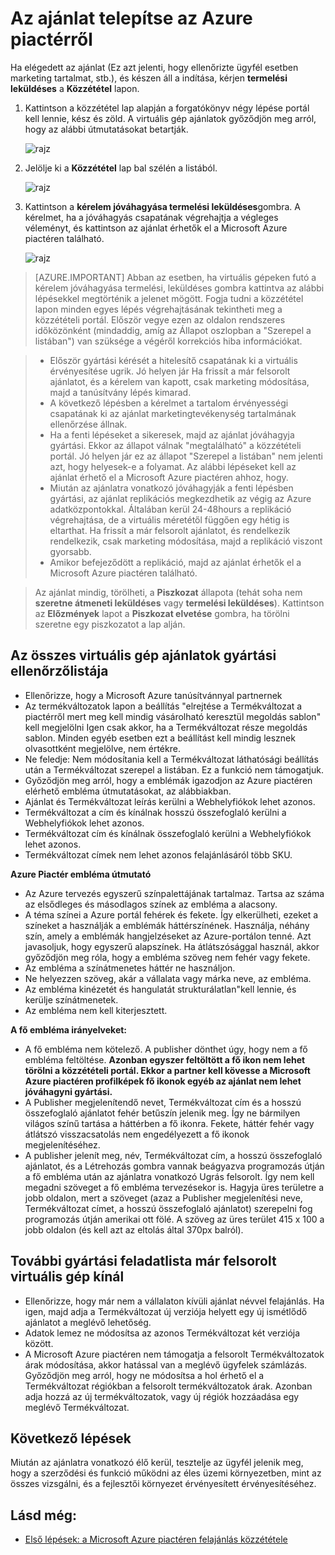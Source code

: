 <properties
   pageTitle="Az ajánlat telepítse az Azure piactéren elérhető |} Microsoft Azure"
   description="Megtudhatja, és az utasításokat követve az ajánlat – üzembe virtuális gép képe, a Fejlesztőeszközök szolgáltatás, a adatszolgáltatás, a stb. – végigvezetik az Azure Piactérhez."
   services="marketplace-publishing"
   documentationCenter=""
   authors="HannibalSII"
   manager="hascipio"
   editor=""/>

<tags
   ms.service="marketplace"
   ms.devlang="na"
   ms.topic="article"
   ms.tgt_pltfrm="na"
   ms.workload="na"
   ms.date="08/02/2016"
   ms.author="hascipio" />

# <a name="deploy-your-offer-to-the-azure-marketplace"></a>Az ajánlat telepítse az Azure piactérről
Ha elégedett az ajánlat (Ez azt jelenti, hogy ellenőrizte ügyfél esetben marketing tartalmat, stb.), és készen áll a indítása, kérjen **termelési leküldéses** a **Közzététel** lapon.  

1. Kattintson a közzététel lap alapján a forgatókönyv négy lépése portál kell lennie, kész és zöld. A virtuális gép ajánlatok győződjön meg arról, hogy az alábbi útmutatásokat betartják.

    ![rajz][img-pubportal-walkthru-checked]

2. Jelölje ki a **Közzététel** lap bal szélén a listából.

    ![rajz][img-pubportal-menu-publish]

3. Kattintson a **kérelem jóváhagyása termelési leküldéses**gombra. A kérelmet, ha a jóváhagyás csapatának végrehajtja a végleges véleményt, és kattintson az ajánlat érhetők el a Microsoft Azure piactéren található.

    ![rajz][img-pubportal-publish-pushproduction]

>[AZURE.IMPORTANT] Abban az esetben, ha virtuális gépeken futó a kérelem jóváhagyása termelési, leküldéses gombra kattintva az alábbi lépésekkel megtörténik a jelenet mögött. Fogja tudni a közzététel lapon minden egyes lépés végrehajtásának tekintheti meg a közzétételi portál. Először vegye ezen az oldalon rendszeres időközönként (mindaddig, amíg az Állapot oszlopban a "Szerepel a listában") van szüksége a végéről korrekciós hiba információkat.

> - Először gyártási kérését a hitelesítő csapatának ki a virtuális érvényesítése ugrik. Jó helyen jár Ha frissít a már felsorolt ajánlatot, és a kérelem van kapott, csak marketing módosítása, majd a tanúsítvány lépés kimarad.
> - A következő lépésben a kérelmet a tartalom érvényességi csapatának ki az ajánlat marketingtevékenység tartalmának ellenőrzése állnak.
> - Ha a fenti lépéseket a sikeresek, majd az ajánlat jóváhagyja gyártási. Ekkor az állapot válnak "megtalálható" a közzétételi portál. Jó helyen jár ez az állapot "Szerepel a listában" nem jelenti azt, hogy helyesek-e a folyamat. Az alábbi lépéseket kell az ajánlat érhető el a Microsoft Azure piactéren ahhoz, hogy.
> - Miután az ajánlatra vonatkozó jóváhagyják a fenti lépésben gyártási, az ajánlat replikációs megkezdhetik az végig az Azure adatközpontokkal. Általában kerül 24-48hours a replikáció végrehajtása, de a virtuális méretétől függően egy hétig is eltarthat. Ha frissít a már felsorolt ajánlatot, és rendelkezik rendelkezik, csak marketing módosítása, majd a replikáció viszont gyorsabb.
> - Amikor befejeződött a replikáció, majd az ajánlat érhetők el a Microsoft Azure piactéren található.

> Az ajánlat mindig, törölheti, a **Piszkozat** állapota (tehát soha nem **szeretne átmeneti leküldéses** vagy **termelési leküldéses**). Kattintson az **Előzmények** lapot a **Piszkozat elvetése** gombra, ha törölni szeretne egy piszkozatot a lap alján.


## <a name="production-checklist-for-all-virtual-machine-offers"></a>Az összes virtuális gép ajánlatok gyártási ellenőrzőlistája

- Ellenőrizze, hogy a Microsoft Azure tanúsítvánnyal partnernek
- Az termékváltozatok lapon a beállítás "elrejtése a Termékváltozat a piactérről mert meg kell mindig vásárolható keresztül megoldás sablon" kell megjelölni Igen csak akkor, ha a Termékváltozat része megoldás sablon. Minden egyéb esetben ezt a beállítást kell mindig lesznek olvasottként megjelölve, nem értékre.
- Ne feledje: Nem módosítania kell a Termékváltozat láthatósági beállítás után a Termékváltozat szerepel a listában. Ez a funkció nem támogatjuk.
- Győződjön meg arról, hogy a emblémák igazodjon az Azure piactéren elérhető embléma útmutatásokat, az alábbiakban.
- Ajánlat és Termékváltozat leírás kerülni a Webhelyfiókok lehet azonos.
- Termékváltozat a cím és kínálnak hosszú összefoglaló kerülni a Webhelyfiókok lehet azonos.
- Termékváltozat cím és kínálnak összefoglaló kerülni a Webhelyfiókok lehet azonos.
- Termékváltozat címek nem lehet azonos felajánlásáról több SKU.

**Azure Piactér embléma útmutató**

- Az Azure tervezés egyszerű színpalettájának tartalmaz. Tartsa az száma az elsődleges és másodlagos színek az embléma a alacsony.
- A téma színei a Azure portál fehérek és fekete. Így elkerülheti, ezeket a színeket a használják a emblémák háttérszínének. Használja, néhány szín, amely a emblémák hangjelzéseket az Azure-portálon tenné. Azt javasoljuk, hogy egyszerű alapszínek. Ha átlátszósággal használ, akkor győződjön meg róla, hogy a embléma szöveg nem fehér vagy fekete.
- Az embléma a színátmenetes háttér ne használjon.
- Ne helyezzen szöveg, akár a vállalata vagy márka neve, az embléma.
- Az embléma kinézetét és hangulatát strukturálatlan"kell lennie, és kerülje színátmenetek.
- Az embléma nem kell kiterjesztett.

**A fő embléma irányelveket:**

- A fő embléma nem kötelező. A publisher dönthet úgy, hogy nem a fő embléma feltöltése. **Azonban egyszer feltöltött a fő ikon nem lehet törölni a közzétételi portál. Ekkor a partner kell kövesse a Microsoft Azure piactéren profilképek fő ikonok egyéb az ajánlat nem lehet jóváhagyni gyártási.**
- A Publisher megjelenítendő nevet, Termékváltozat cím és a hosszú összefoglaló ajánlatot fehér betűszín jelenik meg. Így ne bármilyen világos színű tartása a háttérben a fő ikonra. Fekete, háttér fehér vagy átlátszó visszacsatolás nem engedélyezett a fő ikonok megjelenítéséhez.
- A publisher jelenít meg, név, Termékváltozat cím, a hosszú összefoglaló ajánlatot, és a Létrehozás gombra vannak beágyazva programozás útján a fő embléma után az ajánlatra vonatkozó Ugrás felsorolt. Így nem kell megadni szöveget a fő embléma tervezésekor is. Hagyja üres területre a jobb oldalon, mert a szöveget (azaz a Publisher megjelenítési neve, Termékváltozat címet, a hosszú összefoglaló ajánlatot) szerepelni fog programozás útján amerikai ott fölé. A szöveg az üres terület 415 x 100 a jobb oldalon (és kell azt az eltolás által 370px balról).


## <a name="additional-production-checklist-for-already-listed-virtual-machine-offers"></a>További gyártási feladatlista már felsorolt virtuális gép kínál

- Ellenőrizze, hogy már nem a vállalaton kívüli ajánlat névvel felajánlás. Ha igen, majd adja a Termékváltozat új verziója helyett egy új ismétlődő ajánlatot a meglévő lehetőség.
- Adatok lemez ne módosítsa az azonos Termékváltozat két verziója között.
- A Microsoft Azure piactéren nem támogatja a felsorolt Termékváltozatok árak módosítása, akkor hatással van a meglévő ügyfelek számlázás. Győződjön meg arról, hogy ne módosítsa a hol érhető el a Termékváltozat régiókban a felsorolt termékváltozatok árak. Azonban adja hozzá az új termékváltozatok, vagy új régiók hozzáadása egy meglévő Termékváltozat.


## <a name="next-steps"></a>Következő lépések
Miután az ajánlatra vonatkozó élő kerül, tesztelje az ügyfél jelenik meg, hogy a szerződési és funkció működni az éles üzemi környezetben, mint az összes vizsgálni, és a fejlesztői környezet érvényesített érvényesítéséhez.

## <a name="see-also"></a>Lásd még:
- [Első lépések: a Microsoft Azure piactéren felajánlás közzététele](marketplace-publishing-getting-started.md)

[img-pubportal-walkthru-checked]:media/marketplace-publishing-push-to-production/pubportal-walkthru-checked.png
[img-pubportal-menu-publish]:media/marketplace-publishing-push-to-production/pubportal-menu-publish.png
[img-pubportal-publish-pushproduction]:media/marketplace-publishing-push-to-production/pubportal-publish-pushproduction.png
